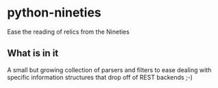 # python-nineties
Ease the reading of relics from the Nineties

## What is in it
A small but growing collection of parsers and filters
to ease dealing with specific information structures that
drop off of REST backends ;-)
